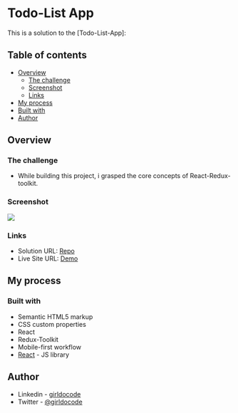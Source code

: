 # Todo-List App

This is a solution to the [Todo-List-App]:

## Table of contents

- [Overview](#overview)
  - [The challenge](#the-challenge)
  - [Screenshot](#screenshot)
  - [Links](#links)
- [My process](#my-process)
- [Built with](#built-with)
- [Author](#author)

## Overview

### The challenge

- While building this project, i grasped the core concepts of React-Redux-toolkit.

### Screenshot

![](../Todo-List-React/src/assets/Screenshot%202024-02-03%20at%2017-31-25%20Todo-List-App.png)

### Links

- Solution URL: [Repo]()
- Live Site URL: [Demo]()

## My process

### Built with

- Semantic HTML5 markup
- CSS custom properties
- React
- Redux-Toolkit
- Mobile-first workflow
- [React](https://reactjs.org/) - JS library

## Author

- Linkedin - [girldocode](https://www.linkedin.com/in/dev-sadia/)
- Twitter - [@girldocode](https://twitter.com/girldocode)
